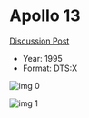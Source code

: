 # Apollo 13

[Discussion Post](https://www.avsforum.com/threads/bass-eq-for-filtered-movies.2995212/post-56694226)

* Year: 1995
* Format: DTS:X

![img 0](https://fanart.tv/fanart/movies/568/moviethumb/apollo-13-5696a16c82a40.jpg)

![img 1](https://i.imgur.com/wX9YG3f.png)

